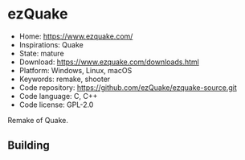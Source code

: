 # ezQuake

- Home: https://www.ezquake.com/
- Inspirations: Quake
- State: mature
- Download: https://www.ezquake.com/downloads.html
- Platform: Windows, Linux, macOS
- Keywords: remake, shooter
- Code repository: https://github.com/ezQuake/ezquake-source.git
- Code language: C, C++
- Code license: GPL-2.0

Remake of Quake.

## Building
